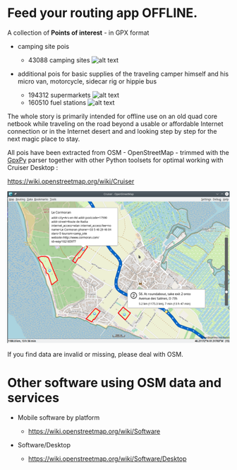 # Feed your routing app OFFLINE.

A collection of **Points of interest** - in GPX format

- camping site pois

    - 43088 camping sites   ![alt text](https://wiki.openstreetmap.org/w/images/thumb/e/e4/Camping.16.svg/14px-Camping.16.svg.png)

- additional pois for basic supplies of the traveling camper himself and his micro van, motorcycle, sidecar rig or hippie bus

    - 194312 supermarkets   ![alt text](https://wiki.openstreetmap.org/w/images/thumb/7/76/Supermarket-14.svg/28px-Supermarket-14.svg.png)
    - 160510 fuel stations  ![alt text](https://wiki.openstreetmap.org/w/images/thumb/7/77/Fuel-16.svg/28px-Fuel-16.svg.png)

The whole story is primarily intended for offline use on an old quad core netbook while traveling on the road beyond a usable or affordable Internet connection or in the Internet desert and and looking step by step for the next magic place to stay.

All pois have been extracted from OSM - OpenStreetMap - trimmed with the [GpxPy](http://github.com/tkrajina/gpxpy) parser together with other Python toolsets for optimal working with Cruiser Desktop :

  https://wiki.openstreetmap.org/wiki/Cruiser

![alt text](./cruiser.png?raw=true "Cruiser")

If you find data are invalid or missing, please deal with OSM.

# Other software using OSM data and services

- Mobile software by platform
    - https://wiki.openstreetmap.org/wiki/Software

- Software/Desktop 
    - https://wiki.openstreetmap.org/wiki/Software/Desktop
